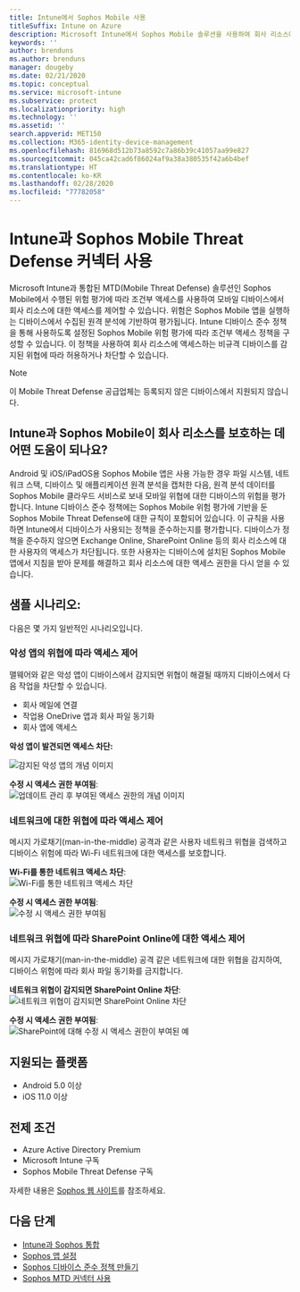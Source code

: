 ```yaml
---
title: Intune에서 Sophos Mobile 사용
titleSuffix: Intune on Azure
description: Microsoft Intune에서 Sophos Mobile 솔루션을 사용하여 회사 리소스에 대한 모바일 디바이스 액세스를 제어하는 방법입니다.
keywords: ''
author: brenduns
ms.author: brenduns
manager: dougeby
ms.date: 02/21/2020
ms.topic: conceptual
ms.service: microsoft-intune
ms.subservice: protect
ms.localizationpriority: high
ms.technology: ''
ms.assetid: ''
search.appverid: MET150
ms.collection: M365-identity-device-management
ms.openlocfilehash: 816968d512b73a8592c7a86b39c41057aa99e827
ms.sourcegitcommit: 045ca42cad6f86024af9a38a380535f42a6b4bef
ms.translationtype: HT
ms.contentlocale: ko-KR
ms.lasthandoff: 02/28/2020
ms.locfileid: "77782058"
---
```

# <a name="sophos-mobile-threat-defense-connector-with-intune"></a>Intune과 Sophos Mobile Threat Defense 커넥터 사용
Microsoft Intune과 통합된 MTD(Mobile Threat Defense) 솔루션인 Sophos Mobile에서 수행된 위험 평가에 따라 조건부 액세스를 사용하여 모바일 디바이스에서 회사 리소스에 대한 액세스를 제어할 수 있습니다. 위험은 Sophos Mobile 앱을 실행하는 디바이스에서 수집된 원격 분석에 기반하여 평가됩니다.
Intune 디바이스 준수 정책을 통해 사용하도록 설정된 Sophos Mobile 위험 평가에 따라 조건부 액세스 정책을 구성할 수 있습니다. 이 정책을 사용하여 회사 리소스에 액세스하는 비규격 디바이스를 감지된 위협에 따라 허용하거나 차단할 수 있습니다.

> [!NOTE]
> 이 Mobile Threat Defense 공급업체는 등록되지 않은 디바이스에서 지원되지 않습니다.

## <a name="how-do-intune-and-sophos-mobile-help-protect-your-company-resources"></a>Intune과 Sophos Mobile이 회사 리소스를 보호하는 데 어떤 도움이 되나요?
Android 및 iOS/iPadOS용 Sophos Mobile 앱은 사용 가능한 경우 파일 시스템, 네트워크 스택, 디바이스 및 애플리케이션 원격 분석을 캡처한 다음, 원격 분석 데이터를 Sophos Mobile 클라우드 서비스로 보내 모바일 위협에 대한 디바이스의 위험을 평가합니다.
Intune 디바이스 준수 정책에는 Sophos Mobile 위험 평가에 기반을 둔 Sophos Mobile Threat Defense에 대한 규칙이 포함되어 있습니다. 이 규칙을 사용하면 Intune에서 디바이스가 사용되는 정책을 준수하는지를 평가합니다. 디바이스가 정책을 준수하지 않으면 Exchange Online, SharePoint Online 등의 회사 리소스에 대한 사용자의 액세스가 차단됩니다. 또한 사용자는 디바이스에 설치된 Sophos Mobile 앱에서 지침을 받아 문제를 해결하고 회사 리소스에 대한 액세스 권한을 다시 얻을 수 있습니다.  

## <a name="sample-scenarios"></a>샘플 시나리오:
다음은 몇 가지 일반적인 시나리오입니다.  
### <a name="control-access-based-on-threats-from-malicious-apps"></a>악성 앱의 위협에 따라 액세스 제어
맬웨어와 같은 악성 앱이 디바이스에서 감지되면 위협이 해결될 때까지 디바이스에서 다음 작업을 차단할 수 있습니다.
- 회사 메일에 연결
- 작업용 OneDrive 앱과 회사 파일 동기화
- 회사 앱에 액세스

**악성 앱이 발견되면 액세스 차단:**
 
![감지된 악성 앱의 개념 이미지](./media/sophos-mtd-connector/sophos_malicious_apps_blocked.png)  

**수정 시 액세스 권한 부여됨**:  
![업데이트 관리 후 부여된 액세스 권한의 개념 이미지](./media/sophos-mtd-connector/sophos_malicious_apps_unblocked.png)

### <a name="control-access-based-on-threat-to-network"></a>네트워크에 대한 위협에 따라 액세스 제어  
메시지 가로채기(man-in-the-middle) 공격과 같은 사용자 네트워크 위협을 검색하고 디바이스 위험에 따라 Wi-Fi 네트워크에 대한 액세스를 보호합니다.  

**Wi-Fi를 통한 네트워크 액세스 차단**:  
![Wi-Fi를 통한 네트워크 액세스 차단](./media/sophos-mtd-connector/sophos_network_wifi_blocked.png)

**수정 시 액세스 권한 부여됨**:   
![수정 시 액세스 권한 부여됨](./media/sophos-mtd-connector/sophos_network_wifi_unblocked.png)  

### <a name="control-access-to-sharepoint-online-based-on-threat-to-network"></a>네트워크 위협에 따라 SharePoint Online에 대한 액세스 제어  
메시지 가로채기(man-in-the-middle) 공격 같은 네트워크에 대한 위협을 감지하여, 디바이스 위험에 따라 회사 파일 동기화를 금지합니다.  

**네트워크 위협이 감지되면 SharePoint Online 차단**:   
![네트워크 위협이 감지되면 SharePoint Online 차단](./media/sophos-mtd-connector/sophos_network_spo_blocked.png)  

**수정 시 액세스 권한 부여됨**:  
![SharePoint에 대해 수정 시 액세스 권한이 부여된 예](./media/sophos-mtd-connector/sophos_network_spo_unblocked.png)  

## <a name="supported-platforms"></a>지원되는 플랫폼  
- Android 5.0 이상
- iOS 11.0 이상

## <a name="prerequisites"></a>전제 조건  
- Azure Active Directory Premium
- Microsoft Intune 구독 
- Sophos Mobile Threat Defense 구독

자세한 내용은 [Sophos 웹 사이트](https://www.sophos.com/en-us/products/mobile-control.aspx)를 참조하세요.

## <a name="next-steps"></a>다음 단계  
- [Intune과 Sophos 통합](sophos-mtd-connector-integration.md)
- [Sophos 앱 설정](mtd-apps-ios-app-configuration-policy-add-assign.md)
- [Sophos 디바이스 준수 정책 만들기](mtd-device-compliance-policy-create.md)
- [Sophos MTD 커넥터 사용](mtd-connector-enable.md)
